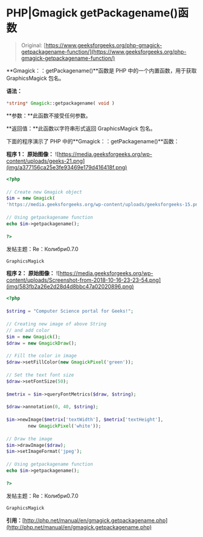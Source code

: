 # PHP|Gmagick getPackagename()函数

> Original: [https://www.geeksforgeeks.org/php-gmagick-getpackagename-function/](https://www.geeksforgeeks.org/php-gmagick-getpackagename-function/)

**Gmagick：：getPackagename()**函数是 PHP 中的一个内置函数，用于获取 GraphicsMagick 包名。

**语法：**

```php
*string* Gmagick::getpackagename( void ) 
```

**参数：**此函数不接受任何参数。

**返回值：**此函数以字符串形式返回 GraphicsMagick 包名。

下面的程序演示了 PHP 中的**Gmagick：：getPackagename()**函数：

**程序 1：**
**原始图像：**
![https://media.geeksforgeeks.org/wp-content/uploads/geeks-21.png](img/a377156ca25e3fe93469e179d416418f.png)

```php
<?php

// Create new Gmagick object
$im = new Gmagick(
'https://media.geeksforgeeks.org/wp-content/uploads/geeksforgeeks-15.png');

// Using getpackagename function
echo $im->getpackagename();

?>
```

发帖主题：Re：Колибри0.7.0

```php
GraphicsMagick

```

**程序 2：**
**原始图像：**
![https://media.geeksforgeeks.org/wp-content/uploads/Screenshot-from-2018-10-16-23-23-54.png](img/583fb2a26e2d28d4d8bbc47a02020896.png)

```php
<?php 

$string = "Computer Science portal for Geeks!"; 

// Creating new image of above String 
// and add color
$im = new Gmagick(); 
$draw = new GmagickDraw(); 

// Fill the color in image 
$draw->setFillColor(new GmagickPixel('green')); 

// Set the text font size 
$draw->setFontSize(50); 

$metrix = $im->queryFontMetrics($draw, $string); 

$draw->annotation(0, 40, $string); 

$im->newImage($metrix['textWidth'], $metrix['textHeight'], 
        new GmagickPixel('white')); 

// Draw the image         
$im->drawImage($draw); 
$im->setImageFormat('jpeg'); 

// Using getpackagename function
echo $im->getpackagename();

?>
```

发帖主题：Re：Колибри0.7.0

```php
GraphicsMagick

```

**引用：**[http://php.net/manual/en/gmagick.getpackagename.php](http://php.net/manual/en/gmagick.getpackagename.php)